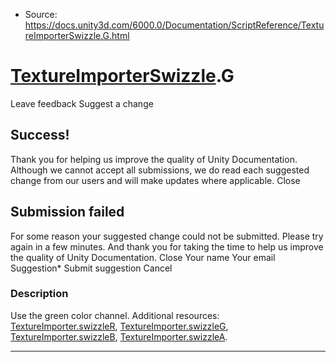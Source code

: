 * Source: https://docs.unity3d.com/6000.0/Documentation/ScriptReference/TextureImporterSwizzle.G.html

#  [TextureImporterSwizzle](https://docs.unity3d.com/6000.0/Documentation/ScriptReference/TextureImporterSwizzle.html).G
Leave feedback
Suggest a change
## Success!
Thank you for helping us improve the quality of Unity Documentation. Although we cannot accept all submissions, we do read each suggested change from our users and will make updates where applicable.
Close
## Submission failed
For some reason your suggested change could not be submitted. Please <a>try again</a> in a few minutes. And thank you for taking the time to help us improve the quality of Unity Documentation.
Close
Your name Your email Suggestion* Submit suggestion
Cancel
### Description
Use the green color channel.
Additional resources: [TextureImporter.swizzleR](https://docs.unity3d.com/6000.0/Documentation/ScriptReference/TextureImporter-swizzleR.html), [TextureImporter.swizzleG](https://docs.unity3d.com/6000.0/Documentation/ScriptReference/TextureImporter-swizzleG.html), [TextureImporter.swizzleB](https://docs.unity3d.com/6000.0/Documentation/ScriptReference/TextureImporter-swizzleB.html), [TextureImporter.swizzleA](https://docs.unity3d.com/6000.0/Documentation/ScriptReference/TextureImporter-swizzleA.html).
* * *
